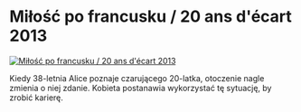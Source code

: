Miłość po francusku / 20 ans d'écart 2013 
=============
[![Miłość po francusku / 20 ans d'écart 2013 ](http://vidos.pl/images/player.gif)](http://vidos.pl/milosc-po-francusku-20-ans-d-cart-2013)

 Kiedy 38-letnia Alice poznaje czarującego 20-latka, otoczenie nagle zmienia o niej zdanie. Kobieta postanawia wykorzystać tę sytuację, by zrobić karierę. 
